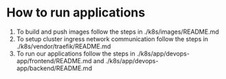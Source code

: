 # How to run applications

1. To build and push images follow the steps in ./k8s/images/README.md
2. To setup cluster ingress network communication follow the steps in ./k8s/vendor/traefik/README.md
3. To run our applications follow the steps in ./k8s/app/devops-app/frontend/README.md and ./k8s/app/devops-app/backend/README.md
